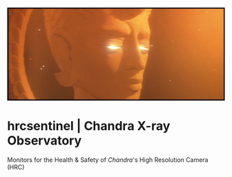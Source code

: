 ![hrcsentinel](misc/sentinel.jpg)

# hrcsentinel | Chandra X-ray Observatory


Monitors for the Health &amp; Safety of _Chandra_'s High Resolution Camera (HRC)
